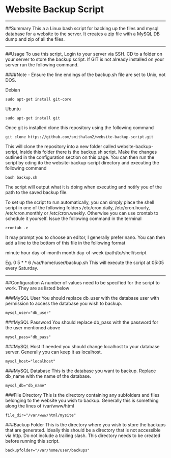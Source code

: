 # Website Backup Script
___
##Summary
This a a Linux bash script for backing up the files and mysql database for a website to the server. It creates a zip file with a MySQL DB dump and zip of all the files.
___
##Usage
To use this script, Login to your server via SSH. CD to a folder on your server to store the backup script. If GIT is not already installed on your server run the following command.

####Note - Ensure the line endings of the backup.sh file are set to Unix, not DOS.

Debian

    sudo apt-get install git-core


Ubuntu

    sudo apt-get install git


Once git is installed clone this repository using the following command

    git clone https://github.com/smithalan2/website-backup-script.git

This will clone the repository into a new folder called website-backup-script, Inside this folder there is the backup.sh script. Make the changes outlined in the configuration section on this page. You can then run the script by cding ito the website-backup-script directory and executing the following command

    bash backup.sh

The script will output what it is doing when executing and notify you of the path to the saved backup file.

To set up the script to run automatically, you can simply place the shell script in one of the following folders /etc/cron.daily, /etc/cron.hourly, /etc/cron.monthly or /etc/cron.weekly. Otherwise you can use crontab to schedule it yourself. Issue the following command in the terminal

    crontab -e

It may prompt you to choose an editor, I generally prefer nano. You can then add a line to the bottom of this file in the following format

minute hour day-of-month month day-of-week /path/to/shell/script

Eg. 0 5 * * 6 /var/home/user/backup.sh 
This will execute the script at 05:05 every Saturday.

_____
##Configuration
A number of values need to be specified for the script to work. They are as listed below

###MySQL User
You should replace db_user with the database user with permission to access the database you wish to backup.

    mysql_user="db_user"

###MySQL Password
You should replace db_pass with the password for the user mentioned above

    mysql_pass="db_pass"

###MySQL Host
If needed you should change localhost to your database server. Generally you can keep it as localhost.

    mysql_host="localhost"

###MySQL Database
This is the database you want to backup. Replace db_name with the name of the database.

    mysql_db="db_name"

###File Directory
This is the directory containing any subfolders and files belonging to the website you wish to backup. Generally this is something along the lines of /var/www/html

    file_dir="/var/www/html/mysite"

###Backup Folder
This is the directory where you wish to store the backups that are generated. Ideally
this should be a directory that is not accessible via http. Do not include a trailing slash. This directory needs to be created before running this script.

    backupfolder="/var/home/user/backups"
